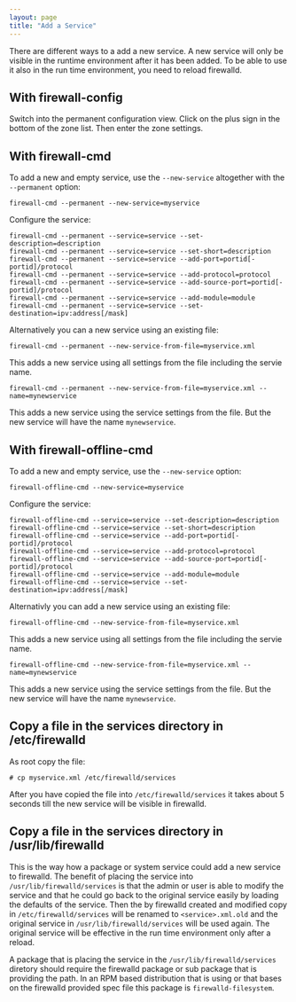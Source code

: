 ```yaml
---
layout: page
title: "Add a Service"
---
```


There are different ways to a add a new service. A new service will only be visible in the runtime environment after it has been added. To be able to use it also in the run time environment, you need to reload firewalld.

## With firewall-config

Switch into the permanent configuration view. Click on the plus sign in the bottom of the zone list. Then enter the zone settings.

## With firewall-cmd

To add a new and empty service, use the `--new-service` altogether with the `--permanent` option:

    firewall-cmd --permanent --new-service=myservice

Configure the service:

    firewall-cmd --permanent --service=service --set-description=description
    firewall-cmd --permanent --service=service --set-short=description
    firewall-cmd --permanent --service=service --add-port=portid[-portid]/protocol
    firewall-cmd --permanent --service=service --add-protocol=protocol
    firewall-cmd --permanent --service=service --add-source-port=portid[-portid]/protocol
    firewall-cmd --permanent --service=service --add-module=module
    firewall-cmd --permanent --service=service --set-destination=ipv:address[/mask]

Alternatively you can a new service using an existing file:

    firewall-cmd --permanent --new-service-from-file=myservice.xml

This adds a new service using all settings from the file including the servie name.

    firewall-cmd --permanent --new-service-from-file=myservice.xml --name=mynewservice

This adds a new service using the service settings from the file. But the new service will have the name `mynewservice`.

## With firewall-offline-cmd

To add a new and empty service, use the `--new-service` option:

    firewall-offline-cmd --new-service=myservice

Configure the service:

    firewall-offline-cmd --service=service --set-description=description
    firewall-offline-cmd --service=service --set-short=description
    firewall-offline-cmd --service=service --add-port=portid[-portid]/protocol
    firewall-offline-cmd --service=service --add-protocol=protocol
    firewall-offline-cmd --service=service --add-source-port=portid[-portid]/protocol
    firewall-offline-cmd --service=service --add-module=module
    firewall-offline-cmd --service=service --set-destination=ipv:address[/mask]

Alternativly you can add a new service using an existing file:

    firewall-offline-cmd --new-service-from-file=myservice.xml

This adds a new service using all settings from the file including the servie name.

    firewall-offline-cmd --new-service-from-file=myservice.xml --name=mynewservice

This adds a new service using the service settings from the file. But the new service will have the name `mynewservice`.

## Copy a file in the services directory in /etc/firewalld

As root copy the file:

    # cp myservice.xml /etc/firewalld/services

After you have copied the file into `/etc/firewalld/services` it takes about 5 seconds till the new service will be visible in firewalld.

## Copy a file in the services directory in /usr/lib/firewalld

This is the way how a package or system service could add a new service to firewalld. The benefit of placing the service into `/usr/lib/firewalld/services` is that the admin or user is able to modify the service and that he could go back to the original service easily by loading the defaults of the service. Then the by firewalld created and modified copy in `/etc/firewalld/services` will be renamed to `<service>.xml.old` and the original service in `/usr/lib/firewalld/services` will be used again. The original service will be effective in the run
time environment only after a reload.

A package that is placing the service in the `/usr/lib/firewalld/services` diretory should require the firewalld package or sub package that is providing the path. In an RPM based distribution that is using or that bases on the firewalld provided spec file this package is `firewalld-filesystem`.
